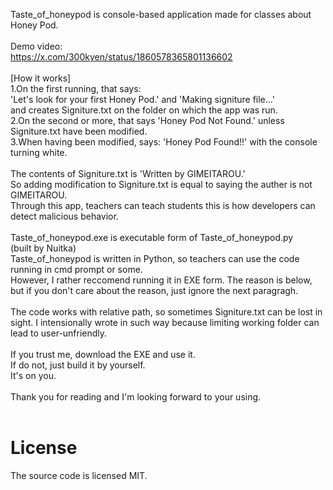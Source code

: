 Taste_of_honeypod is console-based application made for classes about Honey Pod.<br>
<br>
Demo video:<br>
https://x.com/300kyen/status/1860578365801136602<br>
<br>
[How it works]<br>
1.On the first running, that says:<br>
'Let's look for your first Honey Pod.' and 'Making signiture file...'<br>
and creates Signiture.txt on the folder on which the app was run.<br>
2.On the second or more, that says 'Honey Pod Not Found.' unless Signiture.txt have been modified.<br>
3.When having been modified, says:
'Honey Pod Found!!' with the console turning white.<br>
<br>
The contents of Signiture.txt is 'Written by GIMEITAROU.'<br>
So adding modification to Signiture.txt is equal to saying the auther is not GIMEITAROU.<br>
Through this app, teachers can teach students this is how developers can detect malicious behavior.<br>
<br>
Taste_of_honeypod.exe is executable form of Taste_of_honeypod.py<br>
(built by Nuitka)<br>
Taste_of_honeypod is written in Python, so teachers can use the code running in cmd prompt or some.<br>
However, I rather reccomend running it in EXE form. The reason is below, but if you don't care about the reason, just ignore the next paragragh.<br>
<br>
The code works with relative path, so sometimes Signiture.txt can be lost in sight. I intensionally wrote in such way because limiting working folder can lead to user-unfriendly.<br>
<br>
If you trust me, download the EXE and use it.<br>
If do not, just build it by yourself.<br>
It's on you.<br>
<br>
Thank you for reading and I'm looking forward to your using.
<br>
<br>

# License
The source code is licensed MIT.